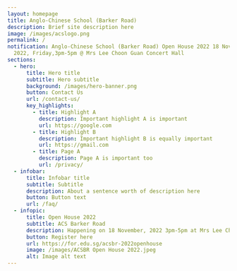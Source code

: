 ```yaml
---
layout: homepage
title: Anglo-Chinese School (Barker Road)
description: Brief site description here
image: /images/acslogo.png
permalink: /
notification: Anglo-Chinese School (Barker Road) Open House 2022 18 November
  2022, Friday,3pm-5pm @ Mrs Lee Choon Guan Concert Hall
sections:
  - hero:
      title: Hero title
      subtitle: Hero subtitle
      background: /images/hero-banner.png
      button: Contact Us
      url: /contact-us/
      key_highlights:
        - title: Highlight A
          description: Important highlight A is important
          url: https://google.com
        - title: Highlight B
          description: Important highlight B is equally important
          url: https://gmail.com
        - title: Page A
          description: Page A is important too
          url: /privacy/
  - infobar:
      title: Infobar title
      subtitle: Subtitle
      description: About a sentence worth of description here
      button: Button text
      url: /faq/
  - infopic:
      title: Open House 2022
      subtitle: ACS Barker Road
      description: Happening on 18 November, 2022 3pm-5pm at Mrs Lee Choon Guan Concert Hall
      button: Register here
      url: https://for.edu.sg/acsbr-2022openhouse
      image: /images/ACSBR Open House 2022.jpeg
      alt: Image alt text
---
```

